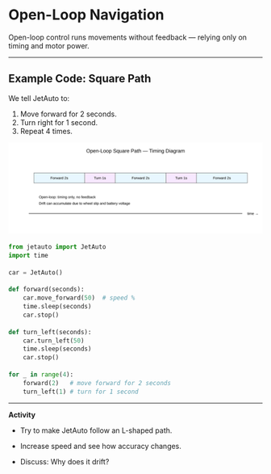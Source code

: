 # Open-Loop Navigation

Open-loop control runs movements without feedback — relying only on timing and motor power.

---

## Example Code: Square Path

We tell JetAuto to:
1. Move forward for 2 seconds.
2. Turn right for 1 second.
3. Repeat 4 times.

![Open-loop timing](/public/images/04_open_loop_square_timing.svg)


```python
from jetauto import JetAuto
import time

car = JetAuto()

def forward(seconds):
    car.move_forward(50)  # speed %
    time.sleep(seconds)
    car.stop()

def turn_left(seconds):
    car.turn_left(50)
    time.sleep(seconds)
    car.stop()

for _ in range(4):
    forward(2)   # move forward for 2 seconds
    turn_left(1) # turn for 1 second
```

---

**Activity**

- Try to make JetAuto follow an L-shaped path.

- Increase speed and see how accuracy changes.

- Discuss: Why does it drift?
